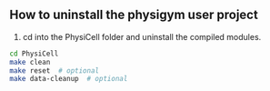 ## How to uninstall the physigym user project

1. cd into the PhysiCell folder and uninstall the compiled modules.
```bash
cd PhysiCell
make clean
make reset  # optional
make data-cleanup  # optional
````
